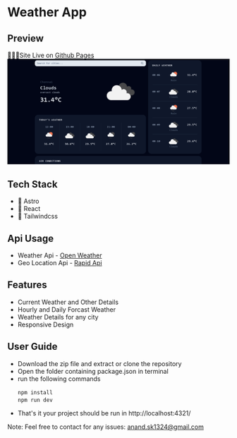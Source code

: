 # Weather App

## Preview 
🚀🚀🚀Site Live on [Github Pages](https://anand-sk1324.github.io/WeatherApp/)
![preview of the app](./public/preview1.png)

## Tech Stack
- 🚀 Astro
- 🧪 React
- 💄 Tailwindcss

## Api Usage
- Weather Api - [Open Weather](https://openweathermap.org/api)
- Geo Location Api - [Rapid Api](https://rapidapi.com/damngoodapis/api/geolocation)
  
## Features
- Current Weather and Other Details
- Hourly and Daily Forcast Weather
- Weather Details for any city
- Responsive Design

## User Guide
- Download the zip file and extract or clone the repository
- Open the folder containing package.json in terminal
- run the following commands
  ```sh
  npm install
  npm run dev
  ```
- That's it your project should be run in http://localhost:4321/

Note: Feel free to contact for any issues: [anand.sk1324@gmail.com](mailto://anand.sk1324@gmail.com/)
